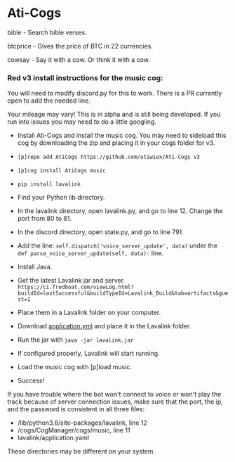 # Ati-Cogs

bible - Search bible verses.

btcprice - Gives the price of BTC in 22 currencies.

cowsay - Say it with a cow. Or think it with a cow.



### Red v3 install instructions for the music cog:

You will need to modify discord.py for this to work. There is a PR currently open to add the needed line.

Your mileage may vary! This is in alpha and is still being developed. If you run into issues you may need to do a little googling.

- Install Ati-Cogs and install the music cog. You may need to sideload this cog by downloading the zip and placing it in your cogs folder for v3.

- `[p]repo add AtiCogs https://github.com/atiwiex/Ati-Cogs v3`
- `[p]cog install AtiCogs music`

- `pip install lavalink`

- Find your Python lib directory.
- In the lavalink directory, open lavalink.py, and go to line 12. Change the port from 80 to 81.
- In the discord directory, open state.py, and go to line 791.
- Add the line: `self.dispatch('voice_server_update', data)` under the `def parse_voice_server_update(self, data):` line.

- Install Java.
- Get the latest Lavalink jar and server. `https://ci.fredboat.com/viewLog.html?buildId=lastSuccessful&buildTypeId=Lavalink_Build&tab=artifacts&guest=1`
- Place them in a Lavalink folder on your computer.
- Download [application.yml](https://tinyurl.com/yddqwr6z) and place it in the Lavalink folder.
- Run the jar with `java -jar lavalink.jar`
- If configured properly, Lavalink will start running.

- Load the music cog with [p]load music.
- Success!


If you have trouble where the bot won't connect to voice or won't play the track because of server connection issues, make sure that the port, the ip, and the password is consistent in all three files:

- /lib/python3.6/site-packages/lavalink, line 12
- /cogs/CogManager/cogs/music, line 11
- lavalink/application.yaml

These directories may be different on your system.


